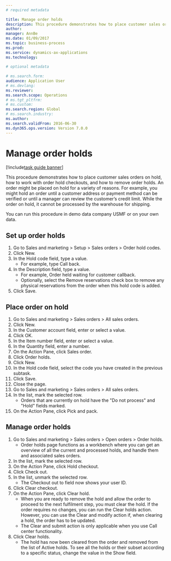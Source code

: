 ```yaml
--- 
# required metadata 
 
title: Manage order holds
description: This procedure demonstrates how to place customer sales orders on hold, how to work with order hold checkouts, and how to remove order holds. 
author: 
manager: AnnBe 
ms.date: 01/09/2017
ms.topic: business-process 
ms.prod:  
ms.service: dynamics-ax-applications 
ms.technology:  
 
# optional metadata 
 
# ms.search.form:   
audience: Application User 
# ms.devlang:  
ms.reviewer: 
ms.search.scope: Operations 
# ms.tgt_pltfrm:  
# ms.custom:  
ms.search.region: Global
# ms.search.industry: 
ms.author: 
ms.search.validFrom: 2016-06-30 
ms.dyn365.ops.version: Version 7.0.0 
---
```

# Manage order holds

[!include[task guide banner](../../includes/task-guide-banner.md)]

This procedure demonstrates how to place customer sales orders on hold, how to work with order hold checkouts, and how to remove order holds. An order might be placed on hold for a variety of reasons. For example, you might hold an order until a customer address or payment method can be verified or until a manager can review the customer’s credit limit. While the order on hold, it cannot be processed by the warehouse for shipping. 
You can run this procedure in demo data company USMF or on your own data.


## Set up order holds
1. Go to Sales and marketing > Setup > Sales orders > Order hold codes.
2. Click New.
3. In the Hold code field, type a value.
    * For example, type Call back.  
4. In the Description field, type a value.
    * For example, Order held waiting for customer callback.  
    * Optionally, select the Remove reservations check box to remove any physical reservations from the order when this hold code is added.  
5. Click Save.

## Place order on hold
1. Go to Sales and marketing > Sales orders > All sales orders.
2. Click New.
3. In the Customer account field, enter or select a value.
4. Click OK.
5. In the Item number field, enter or select a value.
6. In the Quantity field, enter a number.
7. On the Action Pane, click Sales order.
8. Click Order holds.
9. Click New.
10. In the Hold code field, select the code you have created in the previous subtask.
11. Click Save.
12. Close the page.
13. Go to Sales and marketing > Sales orders > All sales orders.
14. In the list, mark the selected row.
    * Orders that are currently on hold have the "Do not process" and "Hold" fields marked.    
15. On the Action Pane, click Pick and pack.

## Manage order holds
1. Go to Sales and marketing > Sales orders > Open orders > Order holds.
    * Order holds page functions as a workbench where you can get an overview of all the current and processed holds, and handle them and associated sales orders.      
2. In the list, mark the selected row.
3. On the Action Pane, click Hold checkout.
4. Click Check out.
5. In the list, unmark the selected row.
    * The Checkout out to field now shows your user ID.   
6. Click Clear checkout.
7. On the Action Pane, click Clear hold.
    * When you are ready to remove the hold and allow the order to proceed to the next fulfilment step, you must clear the hold. If the order requires no changes, you can run the Clear holds action. However, you can use the Clear and modify action if, when clearing a hold, the order has to be updated.      
    * The Clear and submit action is only applicable when you use Call center functionality.  
8. Click Clear holds.
    * The hold has now been cleared from the order and removed from the list of Active holds. To see all the holds or their subset according to a specific status, change the value in the Show field.     

